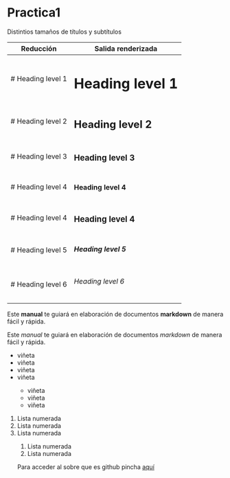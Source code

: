 # Practica1
<caption>Distintios tamaños de títulos y subtítulos</caption>

| Reducción     |  Salida renderizada                 |
| ------------- | ----------------------------------- |
| # Heading level 1 |  <h1>Heading level 1</h1>       |
| # Heading level 2 |<h2>Heading level 2</h2>         |
| # Heading level 3 |<h3>Heading level 3</h3>         |
| # Heading level 4 |<h4>Heading level 4</h4>         |                 
| # Heading level 4 |<h3>Heading level 4</h3>         |
| # Heading level 5 |<h5>Heading level 5</h5>         |
| # Heading level 6 |<h6>Heading level 6</h6>         |

<p>Este <b>manual</b> te guiará en elaboración de documentos <b>markdown</b> de manera fácil y rápida.</p>
<p>Este <i>manual</i> te guiará en elaboración de documentos <i>markdown</i> de manera fácil y rápida.</p>

<ul>
  <li>viñeta</li>
  <li>viñeta</li>
  <li>viñeta</li>
  <li>viñeta</li>
    <ul>
      <li>viñeta</li>
      <li>viñeta</li>
      <li>viñeta</li> 
    </ul>
</ul>
<ol>
<li>Lista numerada</li>
<li>Lista numerada</li>
<li>Lista numerada</li>
  <ol>
      <li>Lista numerada</li>
      <li>Lista numerada</li>

    
  </ol>

  <p>Para acceder al sobre que es github pincha <a _blank href="https://es.wikipedia.org/wiki/GitHub#:~:text=GitHub%20es%20una%20forja%20(plataforma,escrito%20en%20Ruby%20on%20Rails.">aquí</p>

  
</ol>
